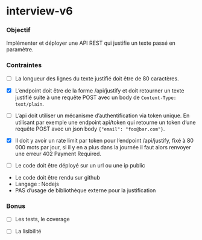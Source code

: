 # interview-v6

### Objectif

Implémenter et déployer une API REST qui justifie un texte passé en paramètre.

### Contraintes

- [ ] La longueur des lignes du texte justifié doit être de 80 caractères.

- [x] L’endpoint doit être de la forme /api/justify et doit retourner un texte justifié suite à une requête POST avec un body de `Content-Type: text/plain`.

- [ ] L’api doit utiliser un mécanisme d’authentification via token unique. En utilisant par exemple une endpoint api/token qui retourne un token d’une requête POST avec un json body `{"email": "foo@bar.com"}`.

- [x] Il doit y avoir un rate limit par token pour l’endpoint /api/justify, fixé à 80 000 mots par jour, si il y en a plus dans la journée il faut alors renvoyer une erreur 402 Payment Required.

- [ ] Le code doit être déployé sur un url ou une ip public

- Le code doit être rendu sur github
- Langage : Nodejs
- PAS d’usage de bibliothèque externe pour la justification

### Bonus

- [ ] Les tests, le coverage

- [ ] La lisibilité

